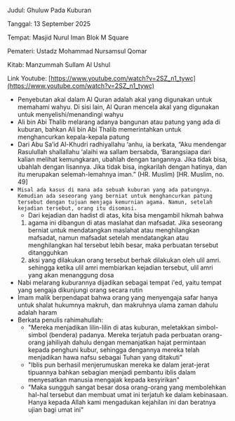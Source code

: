 Judul: Ghuluw Pada Kuburan

Tanggal: 13 September 2025

Tempat: Masjid Nurul Iman Blok M Square

Pemateri: Ustadz Mohammad Nursamsul Qomar

Kitab: Manzummah Sullam Al Ushul

Link Youtube: [https://www.youtube.com/watch?v=2SZ_n1_tywc](https://www.youtube.com/watch?v=2SZ_n1_tywc)

- Penyebutan akal dalam Al Quran adalah akal yang digunakan untuk memahami
wahyu. Di sisi lain, Al Quran mencela akal yang digunakan
untuk menyelishi/menandingi wahyu
- Ali bin Abi Thalib melarang adanya bangunan atau patung yang ada di kuburan,
bahkan Ali bin Abi Thalib memerintahkan untuk menghancurkan
kepala-kepala patung
- Dari Abu Sa’id Al-Khudri radhiyallahu ‘anhu, ia berkata,
“Aku mendengar Rasulullah shallallahu ‘alaihi wa sallam
bersabda, ‘Barangsiapa dari kalian melihat kemungkaran,
ubahlah dengan tangannya. Jika tidak bisa, ubahlah dengan
lisannya. Jika tidak bisa, ingkarilah dengan hatinya,
dan itu merupakan selemah-lemahnya iman.” (HR. Muslim)
[HR. Muslim, no. 49]
- `Misal ada kasus di mana ada sebuah kuburan yang ada patungnya. Kemudian
ada seseorang yang berniat untuk menghancurkan patung
tersebut dengan tujuan menjaga kemurnian agama. Namun,
setelah kejadian tersebut, orang itu disomasi.`
    - Dari kejadian dan hadist di atas, kita bisa mengambil
    hikmah bahwa 
    1. agama ini dibangun di atas maslahat dan mafsadat. Jika seseorang
    berniat untuk mendatangkan maslahat atau menghilangkan mafsadat,
    namun mafsadat setelah mendatangkan atau menghilangkan
    hal tersebut lebih besar, maka perbuatan tersebut
    ditangguhkan
    2. aksi yang dilakukan orang tersebut berhak dilakukan oleh ulil amri.
    sehingga ketika ulil amri membiarkan kejadian tersebut, ulil amri
    yang akan menanggung dosa
- Nabi melarang kuburannya dijadikan sebagai tempat i'ed, yaitu tempat yang
sengaja dikunjungi orang secara rutin
- Imam malik berpendapat bahwa orang yang menyengaja safar hanya
untuk shalat hukumnya makruh, dan makruhnya ulama zaman dahulu adalah
haram
- Berkata penulis rahimahullah:
    - "Mereka menjadikan lilin-lilin di atas kuburan, meletakkan simbol-simbol
    (bendera) padanya. Mereka terjatuh pada perbuatan orang-orang
    jahiliyah dahulu dengan memanjatkan hajat permintaan
    kepada penghuni kubur, sehingga dengannya mereka telah
    menjadikan hawa nafsu sebagai Tuhan yang ditakuti"
    - "Iblis pun berhasil menjerumuskan mereka ke dalam jerat-jerat
    tipuannya bahkan sebagian menjadi pembantu iblis dalam menyesatkan
    manusia mengajak kepada kesyirikan"
    - "Maka sungguh sangat besar dosa orang-orang yang membolehkan
    hal-hal tersebut dan membuat umat ini terjatuh ke dalam kebinasaan.
    Hanya kepada Allah kami mengadukan kejahilan ini dan
    beratnya ujian bagi umat ini"
